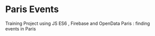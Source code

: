 # Paris Events
 Training Project using JS ES6 , Firebase and OpenData Paris : finding events in Paris
